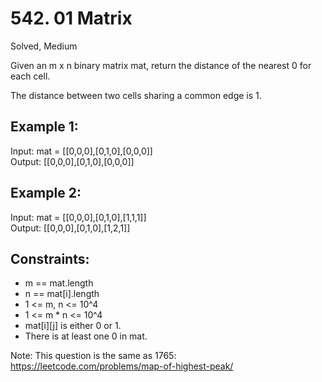 # 542. 01 Matrix
Solved, Medium

Given an m x n binary matrix mat, return the distance of the nearest 0 for each cell.

The distance between two cells sharing a common edge is 1.

 

Example 1:
---

Input: mat = [[0,0,0],[0,1,0],[0,0,0]]  
Output: [[0,0,0],[0,1,0],[0,0,0]]  

Example 2:
---

Input: mat = [[0,0,0],[0,1,0],[1,1,1]]  
Output: [[0,0,0],[0,1,0],[1,2,1]]  
 

Constraints:
---
* m == mat.length
* n == mat[i].length
* 1 <= m, n <= 10^4
* 1 <= m * n <= 10^4
* mat[i][j] is either 0 or 1.
* There is at least one 0 in mat.
 

Note: This question is the same as 1765: https://leetcode.com/problems/map-of-highest-peak/
